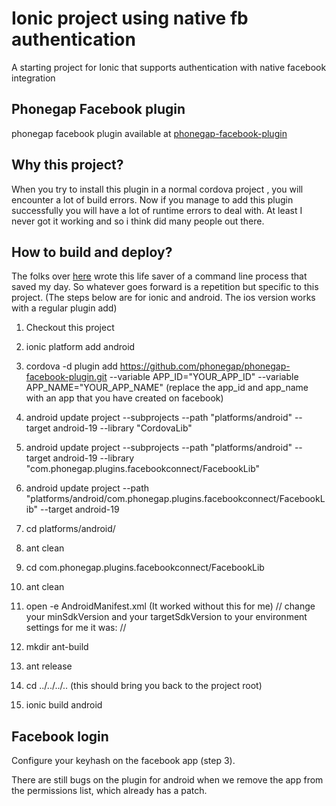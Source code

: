 Ionic project using native fb authentication
============================================

A starting project for Ionic that supports authentication with native facebook integration

## Phonegap Facebook plugin
phonegap facebook plugin available at [phonegap-facebook-plugin](https://github.com/phonegap/phonegap-facebook-plugin.git)

## Why this project?

When you try to install this plugin in a normal cordova project , you will encounter a lot of build errors. Now if you manage to add this plugin successfully you will have a lot of runtime errors to deal with. At least I never got it working and so i think did many people out there.


## How to build and deploy?

The folks over [here](https://github.com/Wizcorp/phonegap-facebook-plugin/blob/develop/platforms/android/README.md) wrote this
life saver of a command line process that saved my day. So whatever goes forward is a repetition but specific to this project.
(The steps below are for ionic and android. The ios version works with a regular plugin add)

1. Checkout this project
2. ionic platform add android
3. cordova -d plugin add https://github.com/phonegap/phonegap-facebook-plugin.git --variable APP_ID="YOUR_APP_ID" --variable APP_NAME="YOUR_APP_NAME"
   (replace the app_id and app_name with an app that you have created on facebook)
4. android update project --subprojects --path "platforms/android" --target android-19 --library "CordovaLib"
5. android update project --subprojects --path "platforms/android" --target android-19 --library "com.phonegap.plugins.facebookconnect/FacebookLib"
6. android update project --path "platforms/android/com.phonegap.plugins.facebookconnect/FacebookLib" --target android-19
7. cd platforms/android/
8. ant clean
9. cd com.phonegap.plugins.facebookconnect/FacebookLib
10. ant clean
12. open -e AndroidManifest.xml  (It worked without this for me)
// change your minSdkVersion and your targetSdkVersion to your environment settings for me it was:
// <uses-sdk android:minSdkVersion="14" android:targetSdkVersion="17" />
13. mkdir ant-build
13. ant release
14. cd ../../../.. (this should bring you back to the project root)

14. ionic build android

## Facebook login

Configure your keyhash on the facebook app (step 3).




There are still bugs on the plugin for android when we remove the app from the permissions list, which already has a patch.
